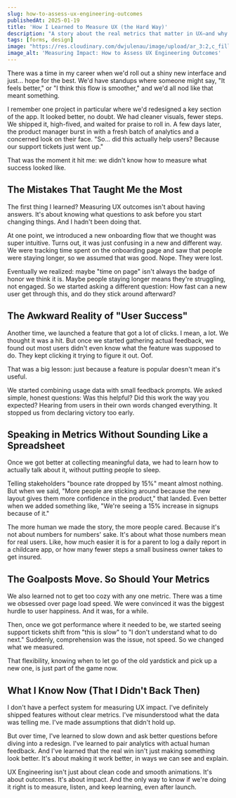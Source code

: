 ```yaml
---
slug: how-to-assess-ux-engineering-outcomes
publishedAt: 2025-01-19
title: 'How I Learned to Measure UX (the Hard Way)'
description: "A story about the real metrics that matter in UX—and why time on page means nothing if your users are just confused."
tags: [forms, design]
image: "https://res.cloudinary.com/dwjulenau/image/upload/ar_3:2,c_fill,dpr_auto,f_auto,fl_progressive,q_auto/v1743962937/josh-portfolio/assets_task_01jr64g84beg6t7tcdqqkhzccc_img_0.webp"
image_alt: 'Measuring Impact: How to Assess UX Engineering Outcomes'
---
```


There was a time in my career when we'd roll out a shiny new interface and just… hope for the best. We'd have standups where someone might say, "It feels better," or "I think this flow is smoother," and we'd all nod like that meant something.

I remember one project in particular where we'd redesigned a key section of the app. It looked better, no doubt. We had cleaner visuals, fewer steps. We shipped it, high-fived, and waited for praise to roll in. A few days later, the product manager burst in with a fresh batch of analytics and a concerned look on their face. "So… did this actually help users? Because our support tickets just went up."

That was the moment it hit me: we didn't know how to measure what success looked like.

## The Mistakes That Taught Me the Most
The first thing I learned? Measuring UX outcomes isn't about having answers. It's about knowing what questions to ask before you start changing things. And I hadn't been doing that.

At one point, we introduced a new onboarding flow that we thought was super intuitive. Turns out, it was just confusing in a new and different way. We were tracking time spent on the onboarding page and saw that people were staying longer, so we assumed that was good. Nope. They were lost.

Eventually we realized: maybe "time on page" isn't always the badge of honor we think it is. Maybe people staying longer means they're struggling, not engaged. So we started asking a different question: How fast can a new user get through this, and do they stick around afterward?

## The Awkward Reality of "User Success"
Another time, we launched a feature that got a lot of clicks. I mean, a lot. We thought it was a hit. But once we started gathering actual feedback, we found out most users didn't even know what the feature was supposed to do. They kept clicking it trying to figure it out. Oof.

That was a big lesson: just because a feature is popular doesn't mean it's useful.

We started combining usage data with small feedback prompts. We asked simple, honest questions: Was this helpful? Did this work the way you expected? Hearing from users in their own words changed everything. It stopped us from declaring victory too early.

## Speaking in Metrics Without Sounding Like a Spreadsheet
Once we got better at collecting meaningful data, we had to learn how to actually talk about it, without putting people to sleep.

Telling stakeholders "bounce rate dropped by 15%" meant almost nothing. But when we said, "More people are sticking around because the new layout gives them more confidence in the product," that landed. Even better when we added something like, "We're seeing a 15% increase in signups because of it."

The more human we made the story, the more people cared. Because it's not about numbers for numbers' sake. It's about what those numbers mean for real users. Like, how much easier it is for a parent to log a daily report in a childcare app, or how many fewer steps a small business owner takes to get insured.

## The Goalposts Move. So Should Your Metrics
We also learned not to get too cozy with any one metric. There was a time we obsessed over page load speed. We were convinced it was the biggest hurdle to user happiness. And it was, for a while.

Then, once we got performance where it needed to be, we started seeing support tickets shift from "this is slow" to "I don't understand what to do next." Suddenly, comprehension was the issue, not speed. So we changed what we measured.

That flexibility, knowing when to let go of the old yardstick and pick up a new one, is just part of the game now.

## What I Know Now (That I Didn't Back Then)
I don't have a perfect system for measuring UX impact. I've definitely shipped features without clear metrics. I've misunderstood what the data was telling me. I've made assumptions that didn't hold up.

But over time, I've learned to slow down and ask better questions before diving into a redesign. I've learned to pair analytics with actual human feedback. And I've learned that the real win isn't just making something look better. It's about making it work better, in ways we can see and explain.

UX Engineering isn't just about clean code and smooth animations. It's about outcomes. It's about impact. And the only way to know if we're doing it right is to measure, listen, and keep learning, even after launch.
